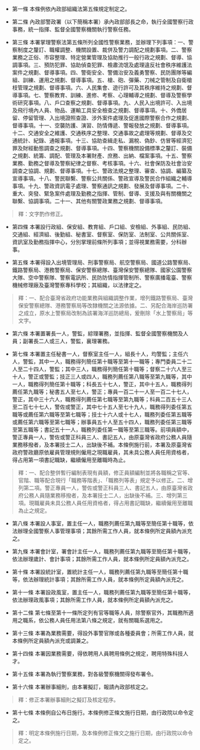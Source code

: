 * 第一條 本條例依內政部組織法第五條規定制定之。

* 第二條 內政部警政署（以下簡稱本署）承內政部部長之命，執行全國警察行政事務，統一指揮、監督全國警察機關執行警察任務。

* 第三條 本署掌理警察法第五條所列全國性警察業務，並辦理下列事項：一、警察制度之釐訂、職權調整、機關設置、裁併及警力調配之規劃事項。二、警察業務之正俗、市容整理、特定營業管理及協助推行一般行政之規劃、督導、協調事項。三、預防犯罪、協助偵查犯罪、檢肅流氓及處理違反社會秩序維護法案件之規劃、督導事項。四、警衛安全、警備治安及義勇警察、民防團隊等編組、訓練、運用之規劃、督導事項。五、槍、砲、彈藥、刀械之管制及自衛槍枝管理之規劃、督導事項。六、人民集會、遊行許可及其秩序維持之規劃、督導事項。七、警察教育、訓練、進修、考察、心理輔導之規劃、督導及警察學術研究事項。八、戶口查察之規劃、督導事項。九、人民入出境許可、入出境及飛行境內人員、物品、運輸工具安全檢查之規劃、督導事項。十、外僑居留、停留管理、入出境證照查證、涉外案件處理及促進國際警察合作之規劃、督導事項。十一、空襲防護、演習、防情傳遞、警報發放之規劃、督導事項。十二、交通安全之維護、交通秩序之整理、交通事故之處理等規劃、督導及交通統計、紀錄、通報事項。十三、協助查緝走私、漏稅、偽鈔、仿冒等經濟犯罪及財經動態調查之規劃、督導事項。十四、警察機關設備標準之釐訂、裝備之規劃、統籌、調配、管理及本署財產、庶務、出納、檔案事項。十五、警察業務、勤務之督導及警察紀律之督察、考核事項。十六、社會保防及社會治安調查之協調、規劃、督導事項。十七、警政法規之整理、審查、協調、編纂及宣導事項。十八、警民聯繫、警察公共關係、警政宣導及警民合作組織之輔導事項。十九、警政資訊電子處理、警察通訊之規劃、發展及督導事項。二十、重大、突發、緊急案件處理及勤務之指揮、管制、督導、支援及與有關機關之聯繫、協調事項。二十一、其他有關警政業務之規劃、督導事項。

> 釋：文字酌作修正。

* 第四條 本署設行政組、保安組、教育組、戶口組、安檢組、外事組、民防組、交通組、經濟組、後勤組、秘書室、督察室、保防室、法制室、公共關係室、資訊室及勤務指揮中心，分別掌理前條所列事項；並得視業務需要，分科辦事。

* 第五條 本署得設入出境管理局、刑事警察局、航空警察局、國道公路警察局、鐵路警察局、港務警察局、保安警察總隊、臺灣保安警察總隊、國家公園警察大隊、空中警察隊、警察電訊所、民防防情指揮管制所、警察廣播電臺、警察機械修理廠及臺灣警察專科學校；其組織，以法律定之。

> 釋：一、配合臺灣省政府功能業務與組織調整作業，增列鐵路警察局、臺灣保安警察總隊、港務警察局等改隸機關之法源依據。二、另配合海岸巡防署之成立，原水上警察局改制為該署海洋巡防總局，爰刪除「水上警察局」等文字。

* 第六條 本署置署長一人，警監，綜理署務，並指揮、監督全國警察機關及人員；副署長二人或三人，警監，襄理署務。

* 第七條 本署置主任秘書一人，督察室主任一人，組長十人，均警監；主任六人，警監，其中一人，職務得列簡任第十職等至第十一職等；專門委員二十二人至二十四人，警監；其中三人，職務得列簡任第十職等；督察二十六人至三十人，警正或警監；技正三人或四人，職務列薦任第八職等至第九職等，其中一人，職務得列簡任第十職等；科長五十七人，警正，其中十五人，職務得列薦任第九職等；秘書五人至七人，警正；專員一百二十一人至一百二十七人，警正，其中三十六人，職務得列薦任第七職等至第九職等；科員二百五十三人至二百七十七人，警佐或警正，其中七十五人至七十九人，職務得列委任第五職等或薦任第六職等至第七職等；技士十六人或十七人，職務列委任第五職等或薦任第六職等至第七職等；辦事員五十人至五十四人，職務列委任第三職等至第五職等；書記五十一人，職務列委任第一職等至第三職等。前項員額中，警正專員一人，警佐或警正科員三人、書記五人，由原臺灣省政府公務人員隨業務移撥者，及本署技士二人，出缺後不補。本條例施行前，本署及原臺灣省政府警政廳原依雇員管理規則僱用之現職雇員，其未具公務人員任用資格者，得占用第一項書記職缺，繼續僱用至離職時為止。

> 釋：一、配合整併暫行編制表現有員額，修正員額編制並將各職稱之官等、官階、職等配合現行「職務等階表」、「職務列等表」規定予以修正。二、增列第二項。警正專員一人，警佐或警正科員三人、書記五人，由原臺灣省政府公務人員隨業務移撥者，及本署技士二人，出缺後不補。三、增列第三項。現職雇員未具公務人員任用資格者，得占用書記職缺，繼續僱用至離職為止之規定。

* 第八條 本署設人事室，置主任一人，職務列薦任第九職等至簡任第十職等，依法辦理全國警察人事管理事項；其餘所需工作人員，就本條例所定員額內派充之。

* 第九條 本署會計室，署會計主任一人，職務列薦任第九職等至簡任第十職等，依法辦理歲計、會計事項；其餘所需工作人員，就本條例所定員額內派充之。

* 第十條 本署設統計室，置統計主任一人，職務列薦任第九職等至簡任第十職等，依法辦理統計事項；其餘所需工作人員，就本條例所定員額內派充之。

* 第十一條 本署設政風室，置主任一人，職務列薦任第九職等至簡任第十職等，依法辦理政風事項；其餘所需工作人員，就本條例所定員額內派充之。

* 第十二條 第七條至第十一條所定列有官等職等人員，除警察官外，其職務所適用之職系，依公務人員任用法第八條之規定，就有關職系選用之。

* 第十三條 本署為業務需要，得設外事警官隊或各種委員會；所需工作人員，就本條例所定員額內派充或調兼之。

* 第十四條 本署因業務需要，得依聘用人員聘用條例之規定，聘用特殊科技人才。

* 第十五條 本署為執行警察業務，對各級警察機關得發布署令。

* 第十六條 本署辦事細則，由本署擬訂，報請內政部核定之。

> 釋：修正本署辦事細則之擬訂及核定程序。

* 第十七條 本條例自公布日施行。本條例修正條文施行日期，由行政院以命令定之。

> 釋：明定本條例施行日期，及本條例修正條文之施行日期，由行政院以命令定之。

